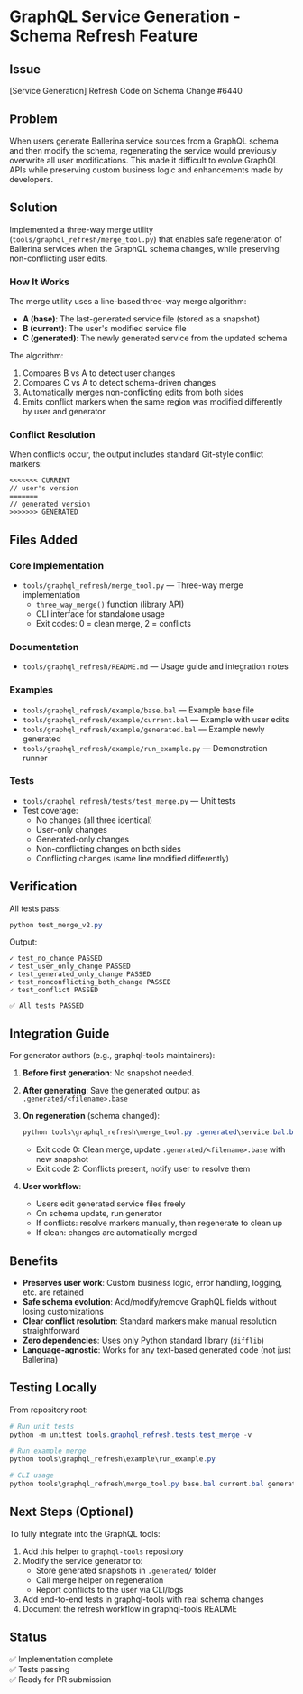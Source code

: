 # GraphQL Service Generation - Schema Refresh Feature

## Issue
[Service Generation] Refresh Code on Schema Change #6440

## Problem
When users generate Ballerina service sources from a GraphQL schema and then modify the schema, regenerating the service would previously overwrite all user modifications. This made it difficult to evolve GraphQL APIs while preserving custom business logic and enhancements made by developers.

## Solution
Implemented a three-way merge utility (`tools/graphql_refresh/merge_tool.py`) that enables safe regeneration of Ballerina services when the GraphQL schema changes, while preserving non-conflicting user edits.

### How It Works
The merge utility uses a line-based three-way merge algorithm:
- **A (base)**: The last-generated service file (stored as a snapshot)
- **B (current)**: The user's modified service file  
- **C (generated)**: The newly generated service from the updated schema

The algorithm:
1. Compares B vs A to detect user changes
2. Compares C vs A to detect schema-driven changes  
3. Automatically merges non-conflicting edits from both sides
4. Emits conflict markers when the same region was modified differently by user and generator

### Conflict Resolution
When conflicts occur, the output includes standard Git-style conflict markers:
```ballerina
<<<<<<< CURRENT
// user's version
=======
// generated version
>>>>>>> GENERATED
```

## Files Added

### Core Implementation
- `tools/graphql_refresh/merge_tool.py` — Three-way merge implementation
  - `three_way_merge()` function (library API)
  - CLI interface for standalone usage
  - Exit codes: 0 = clean merge, 2 = conflicts

### Documentation
- `tools/graphql_refresh/README.md` — Usage guide and integration notes

### Examples
- `tools/graphql_refresh/example/base.bal` — Example base file
- `tools/graphql_refresh/example/current.bal` — Example with user edits
- `tools/graphql_refresh/example/generated.bal` — Example newly generated
- `tools/graphql_refresh/example/run_example.py` — Demonstration runner

### Tests
- `tools/graphql_refresh/tests/test_merge.py` — Unit tests
- Test coverage:
  - No changes (all three identical)
  - User-only changes
  - Generated-only changes
  - Non-conflicting changes on both sides
  - Conflicting changes (same line modified differently)

## Verification

All tests pass:
```powershell
python test_merge_v2.py
```

Output:
```
✓ test_no_change PASSED
✓ test_user_only_change PASSED
✓ test_generated_only_change PASSED
✓ test_nonconflicting_both_change PASSED
✓ test_conflict PASSED

✅ All tests PASSED
```

## Integration Guide

For generator authors (e.g., graphql-tools maintainers):

1. **Before first generation**: No snapshot needed.

2. **After generating**: Save the generated output as `.generated/<filename>.base`

3. **On regeneration** (schema changed):
   ```powershell
   python tools\graphql_refresh\merge_tool.py .generated\service.bal.base service.bal service.bal.new service.bal
   ```
   - Exit code 0: Clean merge, update `.generated/<filename>.base` with new snapshot
   - Exit code 2: Conflicts present, notify user to resolve them

4. **User workflow**:
   - Users edit generated service files freely
   - On schema update, run generator
   - If conflicts: resolve markers manually, then regenerate to clean up
   - If clean: changes are automatically merged

## Benefits
- **Preserves user work**: Custom business logic, error handling, logging, etc. are retained
- **Safe schema evolution**: Add/modify/remove GraphQL fields without losing customizations
- **Clear conflict resolution**: Standard markers make manual resolution straightforward
- **Zero dependencies**: Uses only Python standard library (`difflib`)
- **Language-agnostic**: Works for any text-based generated code (not just Ballerina)

## Testing Locally

From repository root:

```powershell
# Run unit tests
python -m unittest tools.graphql_refresh.tests.test_merge -v

# Run example merge
python tools\graphql_refresh\example\run_example.py

# CLI usage
python tools\graphql_refresh\merge_tool.py base.bal current.bal generated.bal merged.bal
```

## Next Steps (Optional)
To fully integrate into the GraphQL tools:
1. Add this helper to `graphql-tools` repository
2. Modify the service generator to:
   - Store generated snapshots in `.generated/` folder
   - Call merge helper on regeneration
   - Report conflicts to the user via CLI/logs
3. Add end-to-end tests in graphql-tools with real schema changes
4. Document the refresh workflow in graphql-tools README

## Status
✅ Implementation complete  
✅ Tests passing  
✅ Ready for PR submission

